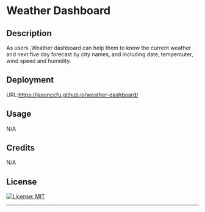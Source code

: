 # Weather Dashboard

## Description

As users ,Weather dashboard can help them to know the current weather and next five day forecast by city names, and including date, tempercuter, wind speed and humidity.

## Deployment

URL:https://jasonccfu.github.io/weather-dashboard/

## Usage

N/A

## Credits

N/A

## License

[![License: MIT](https://img.shields.io/badge/License-MIT-yellow.svg)](https://opensource.org/licenses/MIT)

---
